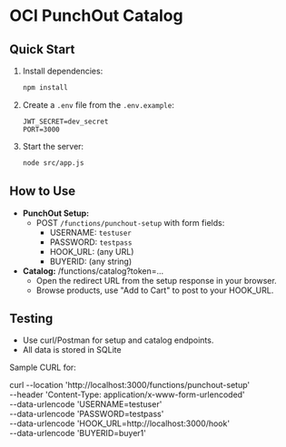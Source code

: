 # OCI PunchOut Catalog

## Quick Start
1. Install dependencies:
   ```sh
   npm install
   ```
2. Create a `.env` file from the `.env.example`:
   ```env
   JWT_SECRET=dev_secret
   PORT=3000
   ```
3. Start the server:
   ```sh
   node src/app.js
   ```

## How to Use
- **PunchOut Setup:**
  - POST `/functions/punchout-setup` with form fields:
    - USERNAME: `testuser`
    - PASSWORD: `testpass`
    - HOOK_URL: (any URL)
    - BUYERID: (any string)
- **Catalog:**
   /functions/catalog?token=...
  - Open the redirect URL from the setup response in your browser.
  - Browse products, use "Add to Cart" to post to your HOOK_URL.

## Testing
- Use curl/Postman for setup and catalog endpoints.
- All data is stored in SQLite


Sample CURL for:

curl --location 'http://localhost:3000/functions/punchout-setup' \
--header 'Content-Type: application/x-www-form-urlencoded' \
--data-urlencode 'USERNAME=testuser' \
--data-urlencode 'PASSWORD=testpass' \
--data-urlencode 'HOOK_URL=http://localhost:3000/hook' \
--data-urlencode 'BUYERID=buyer1'